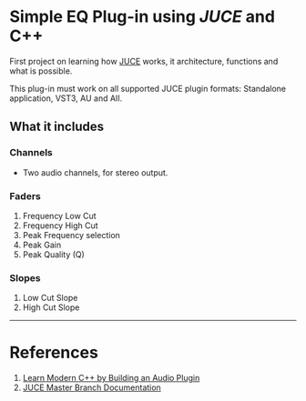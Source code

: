 # Simple EQ Plug-in using _JUCE_ and C++

First project on learning how [JUCE](https://github.com/juce-framework/JUCE) works, it architecture, functions and what is possible. 

This plug-in must work on all supported JUCE plugin formats: Standalone application, VST3, AU and AII.

## What it includes
### Channels
- Two audio channels, for stereo output.
### Faders
1. Frequency Low Cut
2. Frequency High Cut
3. Peak Frequency selection
4. Peak Gain
5. Peak Quality (Q)
### Slopes
1. Low Cut Slope
2. High Cut Slope
---
# References
1. [Learn Modern C++ by Building an Audio Plugin](https://www.youtube.com/watch?v=i_Iq4_Kd7Rc)
2. [JUCE Master Branch Documentation](https://docs.juce.com/master/index.html)
